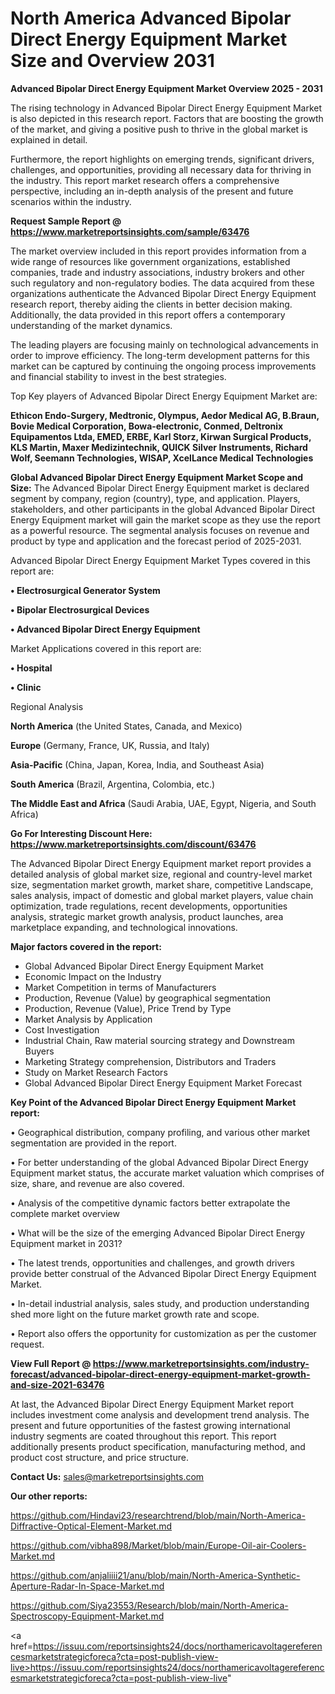 # North America Advanced Bipolar Direct Energy Equipment Market Size and Overview 2031

<Strong> Advanced Bipolar Direct Energy Equipment Market Overview 2025 - 2031</strong>

The rising technology in Advanced Bipolar Direct Energy Equipment Market is also depicted in this research report. Factors that are boosting the growth of the market, and giving a positive push to thrive in the global market is explained in detail.

Furthermore, the report highlights on emerging trends, significant drivers, challenges, and opportunities, providing all necessary data for thriving in the industry. This report market research offers a comprehensive perspective, including an in-depth analysis of the present and future scenarios within the industry.

<strong>Request Sample Report @ <a href=https://www.marketreportsinsights.com/sample/63476>https://www.marketreportsinsights.com/sample/63476</a></strong>

The market overview included in this report provides information from a wide range of resources like government organizations, established companies, trade and industry associations, industry brokers and other such regulatory and non-regulatory bodies. The data acquired from these organizations authenticate the Advanced Bipolar Direct Energy Equipment research report, thereby aiding the clients in better decision making. Additionally, the data provided in this report offers a contemporary understanding of the market dynamics.

The leading players are focusing mainly on technological advancements in order to improve efficiency. The long-term development patterns for this market can be captured by continuing the ongoing process improvements and financial stability to invest in the best strategies.

Top Key players of Advanced Bipolar Direct Energy Equipment Market are:

<strong>Ethicon Endo-Surgery, Medtronic, Olympus, Aedor Medical AG, B.Braun, Bovie Medical Corporation, Bowa-electronic, Conmed, Deltronix Equipamentos Ltda, EMED, ERBE, Karl Storz, Kirwan Surgical Products, KLS Martin, Maxer Medizintechnik, QUICK Silver Instruments, Richard Wolf, Seemann Technologies, WISAP, XcelLance Medical Technologies</strong>

<strong><b>Global Advanced Bipolar Direct Energy Equipment Market Scope and Size:</b></strong>
The Advanced Bipolar Direct Energy Equipment market is declared segment by company, region (country), type, and application. Players, stakeholders, and other participants in the global Advanced Bipolar Direct Energy Equipment market will gain the market scope as they use the report as a powerful resource. The segmental analysis focuses on revenue and product by type and application and the forecast period of 2025-2031.

Advanced Bipolar Direct Energy Equipment Market Types covered in this report are:

<strong>• Electrosurgical Generator System

• Bipolar Electrosurgical Devices

• Advanced Bipolar Direct Energy Equipment</strong>

Market Applications covered in this report are:

<strong>• Hospital

• Clinic</strong> 

Regional Analysis

<strong>North America</strong> (the United States, Canada, and Mexico)

<strong>Europe</strong> (Germany, France, UK, Russia, and Italy)

<strong>Asia-Pacific</strong> (China, Japan, Korea, India, and Southeast Asia)

<strong>South America</strong> (Brazil, Argentina, Colombia, etc.)

<strong>The Middle East and Africa</strong> (Saudi Arabia, UAE, Egypt, Nigeria, and South Africa)

<strong>Go For Interesting Discount Here: <a href=https://www.marketreportsinsights.com/discount/63476>https://www.marketreportsinsights.com/discount/63476</a></strong>

The Advanced Bipolar Direct Energy Equipment market report provides a detailed analysis of global market size, regional and country-level market size, segmentation market growth, market share, competitive Landscape, sales analysis, impact of domestic and global market players, value chain optimization, trade regulations, recent developments, opportunities analysis, strategic market growth analysis, product launches, area marketplace expanding, and technological innovations.

<strong><b>Major factors covered in the report:</b></strong>
<ul>
  <li>Global Advanced Bipolar Direct Energy Equipment Market </li>
  <li>Economic Impact on the Industry</li>
  <li>Market Competition in terms of Manufacturers</li>
  <li>Production, Revenue (Value) by geographical segmentation</li>
  <li>Production, Revenue (Value), Price Trend by Type</li>
  <li>Market Analysis by Application</li>
  <li>Cost Investigation</li>
  <li>Industrial Chain, Raw material sourcing strategy and Downstream Buyers</li>
  <li>Marketing Strategy comprehension, Distributors and Traders</li>
  <li>Study on Market Research Factors</li>
  <li>Global Advanced Bipolar Direct Energy Equipment Market Forecast</li>
</ul>

<strong><b>Key Point of the Advanced Bipolar Direct Energy Equipment Market report:</b></strong>

• Geographical distribution, company profiling, and various other market segmentation are provided in the report.

• For better understanding of the global Advanced Bipolar Direct Energy Equipment market status, the accurate market valuation which comprises of size, share, and revenue are also covered.

• Analysis of the competitive dynamic factors better extrapolate the complete market overview

• What will be the size of the emerging Advanced Bipolar Direct Energy Equipment market in 2031?

• The latest trends, opportunities and challenges, and growth drivers provide better construal of the Advanced Bipolar Direct Energy Equipment Market.

• In-detail industrial analysis, sales study, and production understanding shed more light on the future market growth rate and scope.

• Report also offers the opportunity for customization as per the customer request.

<strong><b>View Full Report @ <a href=https://www.marketreportsinsights.com/industry-forecast/advanced-bipolar-direct-energy-equipment-market-growth-and-size-2021-63476>https://www.marketreportsinsights.com/industry-forecast/advanced-bipolar-direct-energy-equipment-market-growth-and-size-2021-63476</a></b></strong>


At last, the Advanced Bipolar Direct Energy Equipment Market report includes investment come analysis and development trend analysis. The present and future opportunities of the fastest growing international industry segments are coated throughout this report. This report additionally presents product specification, manufacturing method, and product cost structure, and price structure.

<strong>Contact Us:</strong>
sales@marketreportsinsights.com

<strong>Our other reports:</strong>

<a href=https://github.com/Hindavi23/researchtrend/blob/main/North-America-Diffractive-Optical-Element-Market.md>https://github.com/Hindavi23/researchtrend/blob/main/North-America-Diffractive-Optical-Element-Market.md</a>

<a href=https://github.com/vibha898/Market/blob/main/Europe-Oil-air-Coolers-Market.md>https://github.com/vibha898/Market/blob/main/Europe-Oil-air-Coolers-Market.md</a>

<a href=https://github.com/anjaliiii21/anu/blob/main/North-America-Synthetic-Aperture-Radar-In-Space-Market.md>https://github.com/anjaliiii21/anu/blob/main/North-America-Synthetic-Aperture-Radar-In-Space-Market.md</a>

<a href=https://github.com/Siya23553/Research/blob/main/North-America-Spectroscopy-Equipment-Market.md>https://github.com/Siya23553/Research/blob/main/North-America-Spectroscopy-Equipment-Market.md</a>

<a href=https://issuu.com/reportsinsights24/docs/northamericavoltagereferencesmarketstrategicforeca?cta=post-publish-view-live>https://issuu.com/reportsinsights24/docs/northamericavoltagereferencesmarketstrategicforeca?cta=post-publish-view-live</a>"
